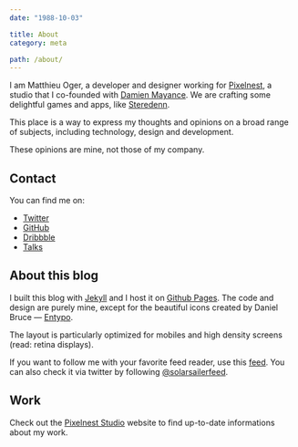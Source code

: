 ```yaml
---
date: "1988-10-03"

title: About
category: meta

path: /about/
---
```


I am Matthieu Oger, a developer and designer working for [Pixelnest][pixelnest], a studio that I co-founded with [Damien Mayance][dmayance]. We are crafting some delightful games and apps, like [Steredenn](http://steredenn.pixelnest.io).

This place is a way to express my thoughts and opinions on a broad range of subjects, including technology, design and development.

These opinions are mine, not those of my company.

## Contact

You can find me on:

* [Twitter](http://twitter.com/solarsailer)
* [GitHub](http://github.com/solarsailer)
* [Dribbble](http://dribbble.com/solarsailer)
* [Talks](https://speakerdeck.com/solarsailer)

## About this blog

I built this blog with [Jekyll][jekyll] and I host it on [Github Pages][github]. The code and design are purely mine, except for the beautiful icons created by Daniel Bruce — [Entypo][entypo].

The layout is particularly optimized for mobiles and high density screens (read: retina displays).

If you want to follow me with your favorite feed reader, use this [feed][rss]. You can also check it via twitter by following [@solarsailerfeed](http://twitter.com/solarsailerfeed).

## Work

Check out the [Pixelnest Studio][pixelnest] website to find up-to-date informations about my work.


[pixelnest]: http://pixelnest.io
[dmayance]: http://dmayance.com
[jekyll]: http://jekyllrb.com
[github]: http://github.com
[entypo]: http://entypo.com
[rss]: http://feedpress.me/solarsailer
[dmi]: http://darkmatterindustry.com
